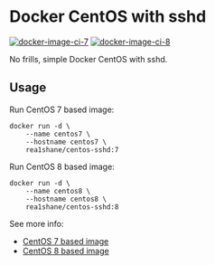 # Docker CentOS with sshd

[![docker-image-ci-7](https://github.com/rea1shane/docker-centos-sshd/actions/workflows/docker-image-ci-7.yml/badge.svg)](https://github.com/rea1shane/docker-centos-sshd/actions/workflows/docker-image-ci-7.yml)
[![docker-image-ci-8](https://github.com/rea1shane/docker-centos-sshd/actions/workflows/docker-image-ci-8.yml/badge.svg)](https://github.com/rea1shane/docker-centos-sshd/actions/workflows/docker-image-ci-8.yml)

No frills, simple Docker CentOS with sshd.

## Usage

Run CentOS 7 based image:

```shell
docker run -d \
    --name centos7 \
    --hostname centos7 \
    rea1shane/centos-sshd:7
```

Run CentOS 8 based image:

```shell
docker run -d \
    --name centos8 \
    --hostname centos8 \
    rea1shane/centos-sshd:8
```

See more info:

- [CentOS 7 based image](https://github.com/rea1shane/docker-centos-sshd/tree/main/7)
- [CentOS 8 based image](https://github.com/rea1shane/docker-centos-sshd/tree/main/8)
